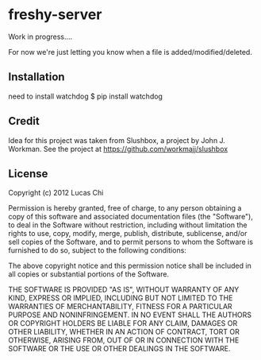 freshy-server
=============

Work in progress....

For now we're just letting you know when a file is added/modified/deleted.

Installation
------------
need to install watchdog
     $ pip install watchdog

Credit
------
Idea for this project was taken from Slushbox, a project by John J. Workman.  See the project at https://github.com/workmajj/slushbox

License
-------
Copyright (c) 2012 Lucas Chi

Permission is hereby granted, free of charge, to any person obtaining a copy of this software and associated documentation files (the "Software"), to deal in the Software without restriction, including without limitation the rights to use, copy, modify, merge, publish, distribute, sublicense, and/or sell copies of the Software, and to permit persons to whom the Software is furnished to do so, subject to the following conditions:

The above copyright notice and this permission notice shall be included in all copies or substantial portions of the Software.

THE SOFTWARE IS PROVIDED "AS IS", WITHOUT WARRANTY OF ANY KIND, EXPRESS OR IMPLIED, INCLUDING BUT NOT LIMITED TO THE WARRANTIES OF MERCHANTABILITY, FITNESS FOR A PARTICULAR PURPOSE AND NONINFRINGEMENT. IN NO EVENT SHALL THE AUTHORS OR COPYRIGHT HOLDERS BE LIABLE FOR ANY CLAIM, DAMAGES OR OTHER LIABILITY, WHETHER IN AN ACTION OF CONTRACT, TORT OR OTHERWISE, ARISING FROM, OUT OF OR IN CONNECTION WITH THE SOFTWARE OR THE USE OR OTHER DEALINGS IN THE SOFTWARE.